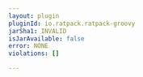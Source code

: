 ```yaml
---
layout: plugin
pluginId: io.ratpack.ratpack-groovy
jarSha1: INVALID
isJarAvailable: false
error: NONE
violations: []

---
```

